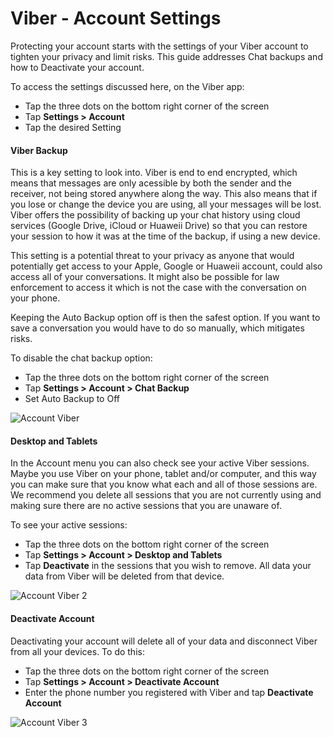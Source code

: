 
# Viber - Account Settings

Protecting your account starts with the settings of your Viber account to tighten your privacy and limit risks. This guide addresses Chat backups and how to Deactivate your account.

To access the settings discussed here, on the Viber app:

* Tap the three dots on the bottom right corner of the screen
* Tap **Settings > Account**
* Tap the desired Setting

#### Viber Backup


This is a key setting to look into. Viber is end to end encrypted, which means that messages are only acessible by both the sender and the receiver, not being stored anywhere along the way. This also means that if you lose or change the device you are using, all your messages will be lost. Viber offers the possibility of backing up your chat history using cloud services (Google Drive, iCloud or Huaweii Drive) so that you can restore your session to how it was at the time of the backup, if using a new device.

This setting is a potential threat to your privacy as anyone that would potentially get access to your Apple, Google or Huaweii account, could also access all of your conversations. It might also be possible for law enforcement to access it which is not the case with the conversation on your phone.

Keeping the Auto Backup option off is then the safest option. If you want to save a conversation you would have to do so manually, which mitigates risks.

To disable the chat backup option:

* Tap the three dots on the bottom right corner of the screen
* Tap **Settings > Account > Chat Backup**
* Set Auto Backup to Off


![Account Viber](../images/Viber/viber-account-1.PNG?raw=true)

#### Desktop and Tablets

In the Account menu you can also check see your active Viber sessions. Maybe you use Viber on your phone, tablet and/or computer, and this way you can make sure that you know what each and all of those sessions are. We recommend you delete all sessions that you are not currently using and making sure there are no active sessions that you are unaware of.

To see your active sessions:

* Tap the three dots on the bottom right corner of the screen
* Tap **Settings > Account > Desktop and Tablets**
* Tap **Deactivate** in the sessions that you wish to remove. All data your data from Viber will be deleted from that device.

![Account Viber 2](../images/Viber/viber-account-2.PNG?raw=true)

#### Deactivate Account

Deactivating your account will delete all of your data and disconnect Viber from all your devices. To do this:

* Tap the three dots on the bottom right corner of the screen
* Tap **Settings > Account > Deactivate Account**
* Enter the phone number you registered with Viber and tap **Deactivate Account**

![Account Viber 3](../images/Viber/viber-account-3.PNG?raw=true)